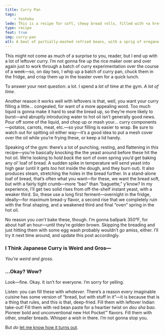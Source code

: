 ```yaml
---
title: Curry Pan
tags: 
    - Yoshoku
lede: This is a recipe for soft, chewy bread rolls, filled with <a href="/recipes/curry-rice/">curry</a>, breaded <em>more</em>, and deep-fried. So, y’know. Strap in.
type: recipe
feat: true
img: curry-pan
alt: A bowl of partially-mashed refried beans, with a sprig of oregano as garnish.
---
```


This might not come as much of a surprise to you, reader, but I end up with a lot of leftover curry. I’m not gonna fire up the rice maker over and over again just to work through a batch of curry experimentation over the course of a week—so, on day two, I whip up a batch of curry pan, chuck them in the fridge, and crisp them up in the toaster oven for a quick lunch.

To answer your next question: a lot. I spend a _lot_ of time at the gym. _A lot of time_.

Another reason it works well with leftovers is that, well, you want your curry filling a little… congealed, for want of a more appealing word. Too much liquid is gonna make it hard to seal the bread up, so they’re more likely to burst—and abruptly introducing water to hot oil isn’t generally good news. Pour off some of the liquid, and chop up or mash your… curry components—potatos, carrots, meat, etc.—so your filling is easier to wrap. Be sure to watch out for spitting oil either way—it’s a good idea to put a mesh cover over the oil while you’re frying these, or keep a lid handy.

Speaking of the gym: there’s a lot of punching, resting, and flattening in this recipe—you’re basically knocking the the yeast around before these hit the hot oil. We’re looking to _hold back_ the sort of oven spring you’d get baking any ol’ loaf of bread. A sudden spike in temperature will send yeast into high gear (until it gets _too_ hot inside the dough, and they burn out). It also produces steam, stretching the holes in the bread further. In a stand-alone loaf of bread, that’s often what you want—for these, we want the bread soft, but with a fairly tight crumb—more “bao” than “baguette,” y’know? In my experience, I’ll get two solid rises from off-the-shelf instant yeast, with a weaker third. So, these use a long first ferment—overnight in the fridge, ideally—for maximum bread-y flavor, a second rise that we completely ruin with the final shaping, and a weakened third and final “oven” spring in the hot oil.

No reason you _can’t_ bake these, though. I’m gonna ballpark 350°F, for about half an hour—until they’re golden brown. Skipping the breading and just hitting them with some egg wash probably wouldn’t go amiss, either. I’ll try it next time around, and update this post accordingly.

### I Think Japanese Curry is Weird and Gros—

_You’re weird and gross._

### …Okay? Wow?

Look—fine. Okay. It isn’t for everyone. I’m sorry for yelling.

Listen: you can fill these with _whatever_. There’s a reason every imaginable cuisine has some version of “bread, but with stuff in it”—it is because that is a thing that rules, and this is that, deep-fried. Fill them with leftover Indian take-out! Fill them with red bean paste for a heartier twist on _dou sha bao_. Pioneer bold and unconventional new Hot Pocket™ flavors. Fill them with other, smaller breads. Whisper a wish in there. I’m not gonna stop you.

But _do_ [let me know how it turns out](https://twitter.com/wiltomakesfood).


